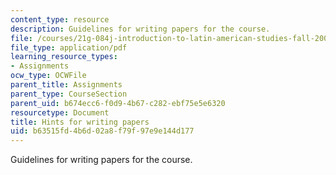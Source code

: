 ```yaml
---
content_type: resource
description: Guidelines for writing papers for the course.
file: /courses/21g-084j-introduction-to-latin-american-studies-fall-2005/b63515fd4b6d02a8f79f97e9e144d177_MIT21G_084JF05_sylbs200211.pdf
file_type: application/pdf
learning_resource_types:
- Assignments
ocw_type: OCWFile
parent_title: Assignments
parent_type: CourseSection
parent_uid: b674ecc6-f0d9-4b67-c282-ebf75e5e6320
resourcetype: Document
title: Hints for writing papers
uid: b63515fd-4b6d-02a8-f79f-97e9e144d177
---
```

Guidelines for writing papers for the course.


